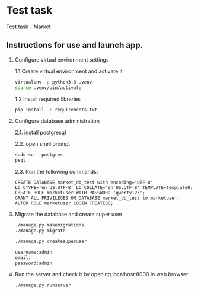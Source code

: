 # Test task

Test task - Market


##  Instructions for use and launch app.

1. Configure virtual environment settings

    1.1 Create virtual environment and activate it
    
    ```bash
    virtualenv -p python3.8 .venv
   source .venv/bin/activate
    ```
    1.2 Install required libraries

    ```bash
    pip install -r requirements.txt
    ```

2. Configure database administration 
    
    2.1. install postgresql
    
    2.2. open shell prompt
    ```bash
    sudo su - postgres
    psql
    ```
    2.3. Run the following commands:
    ```postgresplsql
    CREATE DATABASE market_db_test with encoding='UTF-8' LC_CTYPE='en_US.UTF-8' LC_COLLATE='en_US.UTF-8' TEMPLATE=template0;
    CREATE ROLE marketuser WITH PASSWORD 'qwerty123';
    GRANT ALL PRIVILEGES ON DATABASE market_db_test to marketuser;
    ALTER ROLE marketuser LOGIN CREATEDB;
    ```

3. Migrate the database and create super user

    ```bash
    ./manage.py makemigrations
    ./manage.py migrate
    ```
   
    ```bash
    ./manage.py createsuperuser
   
   username:admin
   email:
   password:admin
    ```

4. Run the server and check it by opening localhost:8000 in web browser

    ```bash
    ./manage.py runserver
    ```
